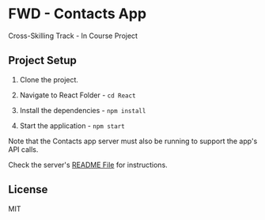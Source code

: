 # FWD - Contacts App

Cross-Skilling Track - In Course Project

## Project Setup

1. Clone the project.

2. Navigate to React Folder - `cd React`

3. Install the dependencies - `npm install`

4. Start the application - `npm start`

Note that the Contacts app server must also be running to support the app's API calls.

Check the server's [README File](../Server/README.md) for instructions.

## License

MIT